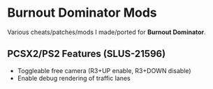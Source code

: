 # Burnout Dominator Mods

Various cheats/patches/mods I made/ported for **Burnout Dominator**.

## PCSX2/PS2 Features (SLUS-21596)
- Toggleable free camera (R3+UP enable, R3+DOWN disable)
- Enable debug rendering of traffic lanes
